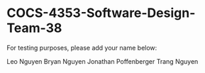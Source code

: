 # COCS-4353-Software-Design-Team-38
For testing purposes, please add your name below:

Leo Nguyen
Bryan Nguyen
Jonathan Poffenberger
Trang Nguyen

